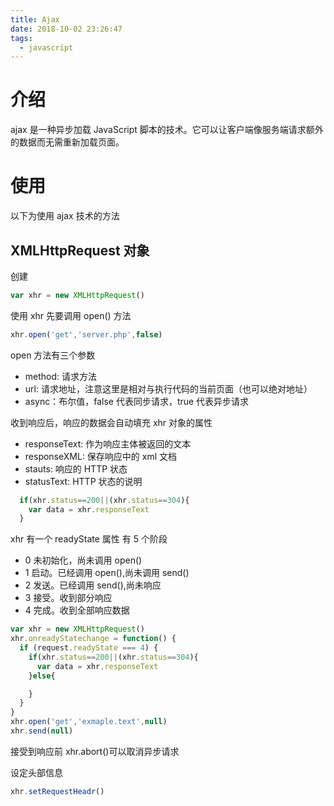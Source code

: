 ```yaml
---
title: Ajax
date: 2018-10-02 23:26:47
tags:
  - javascript
---
```


# 介绍

ajax 是一种异步加载 JavaScript 脚本的技术。它可以让客户端像服务端请求额外的数据而无需重新加载页面。

# 使用

以下为使用 ajax 技术的方法

## XMLHttpRequest 对象

创建

```Javascript
var xhr = new XMLHttpRequest()
```

使用 xhr 先要调用 open() 方法

```Javascript
xhr.open('get','server.php',false)
```

open 方法有三个参数

- method: 请求方法
- url: 请求地址，注意这里是相对与执行代码的当前页面（也可以绝对地址）
- async：布尔值，false 代表同步请求，true 代表异步请求

收到响应后，响应的数据会自动填充 xhr 对象的属性

- responseText: 作为响应主体被返回的文本
- responseXML: 保存响应中的 xml 文档
- stauts: 响应的 HTTP 状态
- statusText: HTTP 状态的说明

```javascript
  if(xhr.status==200||(xhr.status==304){
    var data = xhr.responseText
  }
```

xhr 有一个 readyState 属性 有 5 个阶段

- 0 未初始化，尚未调用 open()
- 1 启动。已经调用 open(),尚未调用 send()
- 2 发送。已经调用 send(),尚未响应
- 3 接受。收到部分响应
- 4 完成。收到全部响应数据

```javascript
var xhr = new XMLHttpRequest()
xhr.onreadyStatechange = function() {
  if (request.readyState === 4) {
    if(xhr.status==200||(xhr.status==304){
      var data = xhr.responseText
    }else{

    }
  }
}
xhr.open('get','exmaple.text',null)
xhr.send(null)
```

接受到响应前 xhr.abort()可以取消异步请求

设定头部信息

```javascript
xhr.setRequestHeadr()
```
